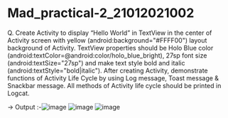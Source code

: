 # Mad_practical-2_21012021002
Q. Create Activity to display “Hello World” in TextView in the center of Activity screen with yellow (android:background="#FFFF00") layout background of Activity. TextView properties should be Holo Blue color (android:textColor=@android:color/holo_blue_bright), 27sp font size (android:textSize="27sp") and make text style bold and italic (android:textStyle="bold|italic"). After creating Activity, demonstrate functions of Activity Life Cycle by using Log message, Toast message & Snackbar message. All methods of Activity life cycle should be printed in Logcat.

-> Output :-![image](https://github.com/Agherasmit12/Mad_practical-2_21012021002/assets/98636140/db544bc7-0ced-4570-a54e-2fc33425fdd2)
![image](https://github.com/Agherasmit12/Mad_practical-2_21012021002/assets/98636140/3dd08227-ed65-4f8e-ab44-ffdf3c008a73)
![image](https://github.com/Agherasmit12/Mad_practical-2_21012021002/assets/98636140/dca34b62-1aea-41a1-95f5-51a7eabd4c44)


